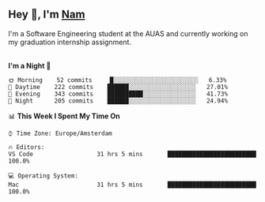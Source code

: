 <h2>Hey 👋, I'm <a href="https://namtphan.github.io/">Nam</a></h2>
I'm a Software Engineering student at the AUAS and currently working on my graduation internship assignment.
<br/><br/>
<!-- Most used languages stats -->
<!-- [![Top Langs](https://github-readme-stats.vercel.app/api/top-langs/?username=namtphan&layout=compact)](https://github.com/namtphan2/github-readme-stats) -->
  
<!--START_SECTION:waka-->
**I'm a Night 🦉** 

```text
🌞 Morning    52 commits     █░░░░░░░░░░░░░░░░░░░░░░░░   6.33% 
🌆 Daytime    222 commits    ██████░░░░░░░░░░░░░░░░░░░   27.01% 
🌃 Evening    343 commits    ██████████░░░░░░░░░░░░░░░   41.73% 
🌙 Night      205 commits    ██████░░░░░░░░░░░░░░░░░░░   24.94%

```


📊 **This Week I Spent My Time On** 

```text
⌚︎ Time Zone: Europe/Amsterdam

🔥 Editors: 
VS Code                  31 hrs 5 mins       █████████████████████████   100.0%

💻 Operating System: 
Mac                      31 hrs 5 mins       █████████████████████████   100.0%

```


<!--END_SECTION:waka-->

